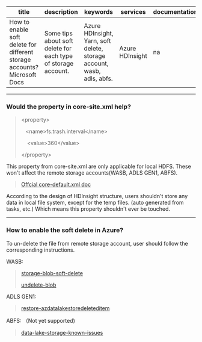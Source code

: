 | title  | description  | keywords  | services  |  documentationcenter | author  | manager  | editor  | ms.assetid  | ms.service  | ms.workload  | ms.tgt_pltfrm  | ms.devlang  | ms.topic  | ms.date  | ms.author  |
|---|---|---|---|---|---|---|---|---|---|---|---|---|---|---|---|
| How to enable soft delete for different storage accounts?  Microsoft Docs  | Some tips about soft delete for each type of storage account. | Azure HDInsight, Yarn, soft delete, storage account, wasb, adls, abfs.  |  Azure HDInsight  | na  | marshall  | shravan  |  marshall | na  | multiple  | na  | na  | na  | article  | 07/02/2019  |  zhaya |
  
---
  
### Would the property in core-site.xml help?
>
> \<property>
>
>    \<name>fs.trash.interval\</name>
>
>    \<value>360\</value>
>
> \</property>
>
This property from core-site.xml are only applicable for local HDFS. These won't affect the remote storage accounts(WASB, ADLS GEN1, ABFS).
>
>[Offcial core-default.xml doc](https://hadoop.apache.org/docs/r2.7.3/hadoop-project-dist/hadoop-common/core-default.xml)  
>
According to the design of HDInsight structure, users shouldn't store any data in local file system, except for the temp files. (auto generated from tasks, etc.) Which means this property shouldn't ever be touched.

***
### How to enable the soft delete in Azure?
To un-delete the file from remote storage account, user should follow the corresponding instructions.

WASB:
>
>[storage-blob-soft-delete](https://docs.microsoft.com/en-us/azure/storage/blobs/storage-blob-soft-delete)
>
>[undelete-blob](https://docs.microsoft.com/en-us/rest/api/storageservices/undelete-blob)
>
ADLS GEN1:
>
>[restore-azdatalakestoredeleteditem](https://docs.microsoft.com/en-us/powershell/module/az.datalakestore/restore-azdatalakestoredeleteditem?view=azps-1.6.0)
>
ABFS: （Not yet supported) 
>
>[data-lake-storage-known-issues](https://docs.microsoft.com/en-us/azure/storage/blobs/data-lake-storage-known-issues)
>
